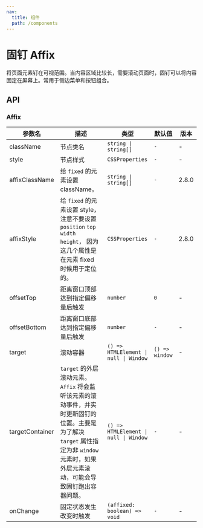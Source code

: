 ```yaml
---
nav:
  title: 组件
  path: /components
---
```


# 固钉 Affix

将页面元素钉在可视范围。当内容区域比较长，需要滚动页面时，固钉可以将内容固定在屏幕上。常用于侧边菜单和按钮组合。

## API

### Affix

|参数名|描述|类型|默认值|版本|
|---|---|---|---|---|
|className|节点类名|`string \| string[]`|`-`|-|
|style|节点样式|`CSSProperties`|`-`|-|
|affixClassName|给 `fixed` 的元素设置 className。|`string \| string[]`|`-`|2.8.0|
|affixStyle|给 `fixed` 的元素设置 style，注意不要设置 `position` `top` `width` `height`， 因为这几个属性是在元素 fixed 时候用于定位的。|`CSSProperties`|`-`|2.8.0|
|offsetTop|距离窗口顶部达到指定偏移量后触发|`number`|`0`|-|
|offsetBottom|距离窗口底部达到指定偏移量后触发|`number`|`-`|-|
|target|滚动容器|`() => HTMLElement \| null \| Window`|`() => window`|-|
|targetContainer|`target` 的外层滚动元素。`Affix` 将会监听该元素的滚动事件，并实时更新固钉的位置。主要是为了解决 `target` 属性指定为非 `window` 元素时，如果外层元素滚动，可能会导致固钉跑出容器问题。|`() => HTMLElement \| null \| Window`|`-`|-|
|onChange|固定状态发生改变时触发|`(affixed: boolean) => void`|`-`|-|
